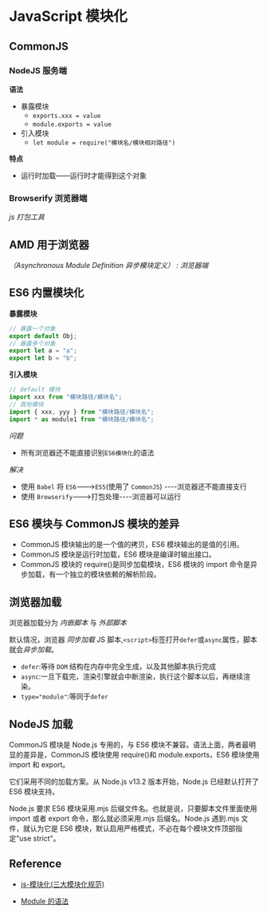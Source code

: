 # JavaScript 模块化

## CommonJS

### NodeJS 服务端

**语法**

- 暴露模块
  - `exports.xxx = value`
  - `module.exports = value`
- 引入模块
  - `let module = require("模块名/模块相对路径")`

**特点**

- 运行时加载——运行时才能得到这个对象

### Browserify 浏览器端

_js 打包工具_

## AMD 用于浏览器

_（Asynchronous Module Definition 异步模块定义） : 浏览器端_

## ES6 内置模块化

**暴露模块**

```js
// 暴露一个对象
export default Obj;
// 暴露多个对象
export let a = "a";
export let b = "b";
```

**引入模块**

```js
// default 模块
import xxx from "模块路径/模块名";
// 其他模块
import { xxx, yyy } from "模块路径/模块名";
import * as module1 from "模块路径/模块名";
```

_问题_

- 所有浏览器还不能直接识别`ES6模块化`的语法

_解决_

- 使用 `Babel` 将 `ES6`--->`ES5`(使用了 `CommonJS`) ----浏览器还不能直接支行
- 使用 `Browserify`--->打包处理----浏览器可以运行

## ES6 模块与 CommonJS 模块的差异

- CommonJS 模块输出的是一个值的拷贝，ES6 模块输出的是值的引用。
- CommonJS 模块是运行时加载，ES6 模块是编译时输出接口。
- CommonJS 模块的 require()是同步加载模块，ES6 模块的 import 命令是异步加载，有一个独立的模块依赖的解析阶段。

## 浏览器加载

浏览器加载分为 _内嵌脚本_ 与 _外部脚本_

默认情况，浏览器 _同步加载_ JS 脚本,`<script>`标签打开`defer`或`async`属性，脚本就会*异步加载*。

- `defer`:等待 `DOM` 结构在内存中完全生成，以及其他脚本执行完成
- `async`:一旦下载完，渲染引擎就会中断渲染，执行这个脚本以后，再继续渲染。
- `type="module"`:等同于`defer`

## NodeJS 加载

CommonJS 模块是 Node.js 专用的，与 ES6 模块不兼容。语法上面，两者最明显的差异是，CommonJS 模块使用 require()和 module.exports，ES6 模块使用 import 和 export。

它们采用不同的加载方案。从 Node.js v13.2 版本开始，Node.js 已经默认打开了 ES6 模块支持。

Node.js 要求 ES6 模块采用.mjs 后缀文件名。也就是说，只要脚本文件里面使用 import 或者 export 命令，那么就必须采用.mjs 后缀名。Node.js 遇到.mjs 文件，就认为它是 ES6 模块，默认启用严格模式，不必在每个模块文件顶部指定"use strict"。

## Reference

- [js-模块化(三大模块化规范)](https://www.cnblogs.com/john-hwd/p/10580620.html)

- [Module 的语法](https://es6.ruanyifeng.com/#docs/module)
